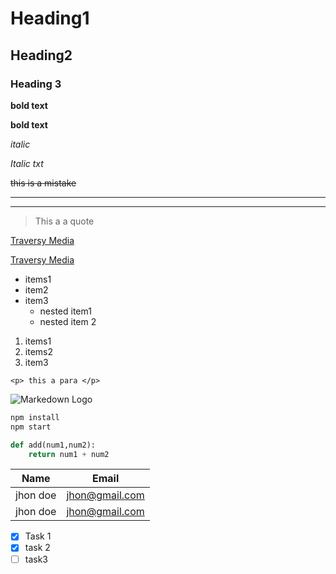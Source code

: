 # Heading1
## Heading2
### Heading 3
**bold  text**

__bold text__

*italic*

_Italic txt_

~~this is a mistake~~

<!--thh is a comment -->

---

___
<!-- this a block of quote -->
> This a a quote 

<!-- links -->
[Traversy Media](googel.com)

[Traversy Media](googel.com "googlelink")

<!-- ul lists -->

* items1
* item2
* item3
   * nested item1
   * nested item 2

<!-- ordered lists -->
1. items1
1. items2
1. item3

<!-- inline code block -->
 `<p> this a para </p>`

 <!-- images -->

 ![Markedown Logo](https://markdown-here.com/img/icon256.png)


<!-- github -->
  <!-- codeblock -->

```bash
npm install
npm start
```

```python
def add(num1,num2):
    return num1 + num2
```

<!-- tables -->

| Name      | Email          |
|-----------|----------------|
| jhon doe  | jhon@gmail.com |
| jhon doe  | jhon@gmail.com |

<!-- tasklists -->

* [x] Task 1
* [x] task 2
* [ ] task3